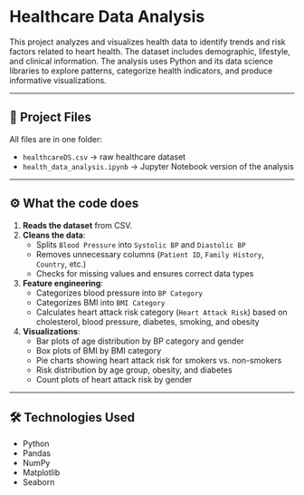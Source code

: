 # Healthcare Data Analysis

This project analyzes and visualizes health data to identify trends and risk factors related to heart health. The dataset includes demographic, lifestyle, and clinical information. The analysis uses Python and its data science libraries to explore patterns, categorize health indicators, and produce informative visualizations.

---

## 📂 Project Files
All files are in one folder:
- `healthcareDS.csv` → raw healthcare dataset   
- `health_data_analysis.ipynb` → Jupyter Notebook version of the analysis  

---

## ⚙️ What the code does
1. **Reads the dataset** from CSV.  
2. **Cleans the data**:
   - Splits `Blood Pressure` into `Systolic BP` and `Diastolic BP`  
   - Removes unnecessary columns (`Patient ID`, `Family History`, `Country`, etc.)  
   - Checks for missing values and ensures correct data types  
3. **Feature engineering**:
   - Categorizes blood pressure into `BP Category`  
   - Categorizes BMI into `BMI Category`  
   - Calculates heart attack risk category (`Heart Attack Risk`) based on cholesterol, blood pressure, diabetes, smoking, and obesity  
4. **Visualizations**:
   - Bar plots of age distribution by BP category and gender  
   - Box plots of BMI by BMI category  
   - Pie charts showing heart attack risk for smokers vs. non-smokers  
   - Risk distribution by age group, obesity, and diabetes  
   - Count plots of heart attack risk by gender  

---

## 🛠️ Technologies Used
- Python   
- Pandas  
- NumPy  
- Matplotlib  
- Seaborn  
